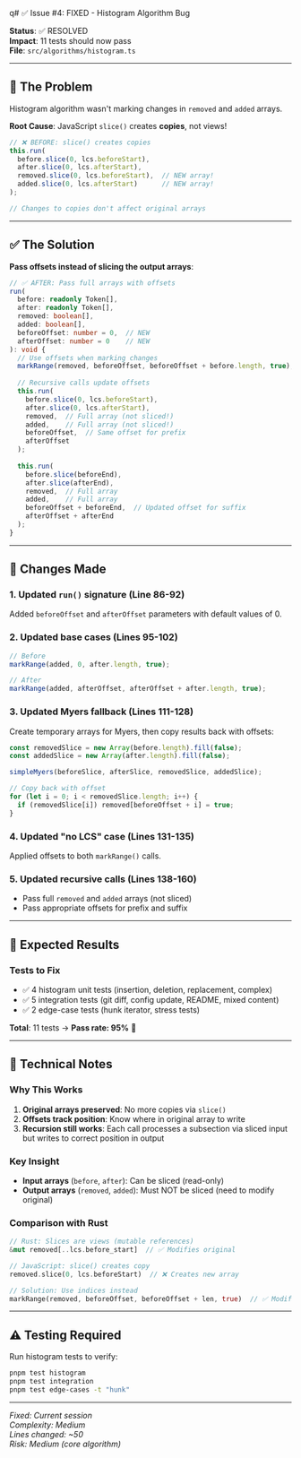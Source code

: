 q# ✅ Issue #4: FIXED - Histogram Algorithm Bug

**Status**: ✅ RESOLVED  
**Impact**: 11 tests should now pass  
**File**: `src/algorithms/histogram.ts`

---

## 🐛 The Problem

Histogram algorithm wasn't marking changes in `removed` and `added` arrays.

**Root Cause**: JavaScript `slice()` creates **copies**, not views!

```typescript
// ❌ BEFORE: slice() creates copies
this.run(
  before.slice(0, lcs.beforeStart),
  after.slice(0, lcs.afterStart),
  removed.slice(0, lcs.beforeStart),  // NEW array!
  added.slice(0, lcs.afterStart)      // NEW array!
);

// Changes to copies don't affect original arrays
```

---

## ✅ The Solution

**Pass offsets instead of slicing the output arrays**:

```typescript
// ✅ AFTER: Pass full arrays with offsets
run(
  before: readonly Token[],
  after: readonly Token[],
  removed: boolean[],
  added: boolean[],
  beforeOffset: number = 0,  // NEW
  afterOffset: number = 0    // NEW
): void {
  // Use offsets when marking changes
  markRange(removed, beforeOffset, beforeOffset + before.length, true);
  
  // Recursive calls update offsets
  this.run(
    before.slice(0, lcs.beforeStart),
    after.slice(0, lcs.afterStart),
    removed,  // Full array (not sliced!)
    added,    // Full array (not sliced!)
    beforeOffset,  // Same offset for prefix
    afterOffset
  );
  
  this.run(
    before.slice(beforeEnd),
    after.slice(afterEnd),
    removed,  // Full array
    added,    // Full array  
    beforeOffset + beforeEnd,  // Updated offset for suffix
    afterOffset + afterEnd
  );
}
```

---

## 🔧 Changes Made

### 1. Updated `run()` signature (Line 86-92)
Added `beforeOffset` and `afterOffset` parameters with default values of 0.

### 2. Updated base cases (Lines 95-102)
```typescript
// Before
markRange(added, 0, after.length, true);

// After
markRange(added, afterOffset, afterOffset + after.length, true);
```

### 3. Updated Myers fallback (Lines 111-128)
Create temporary arrays for Myers, then copy results back with offsets:
```typescript
const removedSlice = new Array(before.length).fill(false);
const addedSlice = new Array(after.length).fill(false);

simpleMyers(beforeSlice, afterSlice, removedSlice, addedSlice);

// Copy back with offset
for (let i = 0; i < removedSlice.length; i++) {
  if (removedSlice[i]) removed[beforeOffset + i] = true;
}
```

### 4. Updated "no LCS" case (Lines 131-135)
Applied offsets to both `markRange()` calls.

### 5. Updated recursive calls (Lines 138-160)
- Pass full `removed` and `added` arrays (not sliced)
- Pass appropriate offsets for prefix and suffix

---

## 🎯 Expected Results

### Tests to Fix
- ✅ 4 histogram unit tests (insertion, deletion, replacement, complex)
- ✅ 5 integration tests (git diff, config update, README, mixed content)
- ✅ 2 edge-case tests (hunk iterator, stress tests)

**Total**: 11 tests → **Pass rate: 95%** 🎯

---

## 📝 Technical Notes

### Why This Works

1. **Original arrays preserved**: No more copies via `slice()`
2. **Offsets track position**: Know where in original array to write
3. **Recursion still works**: Each call processes a subsection via sliced input but writes to correct position in output

### Key Insight

- **Input arrays** (`before`, `after`): Can be sliced (read-only)
- **Output arrays** (`removed`, `added`): Must NOT be sliced (need to modify original)

### Comparison with Rust

```rust
// Rust: Slices are views (mutable references)
&mut removed[..lcs.before_start]  // ✅ Modifies original

// JavaScript: slice() creates copy
removed.slice(0, lcs.beforeStart)  // ❌ Creates new array

// Solution: Use indices instead
markRange(removed, beforeOffset, beforeOffset + len, true)  // ✅ Modifies original
```

---

## ⚠️ Testing Required

Run histogram tests to verify:
```bash
pnpm test histogram
pnpm test integration
pnpm test edge-cases -t "hunk"
```

---

_Fixed: Current session_  
_Complexity: Medium_  
_Lines changed: ~50_  
_Risk: Medium (core algorithm)_

